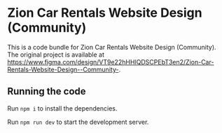 
  # Zion Car Rentals Website Design (Community)

  This is a code bundle for Zion Car Rentals Website Design (Community). The original project is available at https://www.figma.com/design/VT9e22hHHIQDSCPEbT3en2/Zion-Car-Rentals-Website-Design--Community-.

  ## Running the code

  Run `npm i` to install the dependencies.

  Run `npm run dev` to start the development server.
  